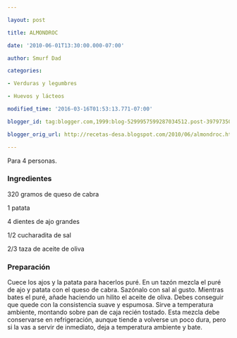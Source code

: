```yaml
---

layout: post

title: ALMONDROC

date: '2010-06-01T13:30:00.000-07:00'

author: Smurf Dad

categories:

- Verduras y legumbres

- Huevos y lácteos

modified_time: '2016-03-16T01:53:13.771-07:00'

blogger_id: tag:blogger.com,1999:blog-5299957599287034512.post-3979735087986498279

blogger_orig_url: http://recetas-desa.blogspot.com/2010/06/almondroc.html

---
```


Para 4 personas.

<h3>Ingredientes</h3>

320 gramos de queso de cabra

1 patata

4 dientes de ajo grandes

1/2 cucharadita de sal

2/3 taza de aceite de oliva

<h3>Preparación</h3>

Cuece los ajos y la patata para hacerlos puré. En un tazón mezcla el puré de ajo y patata con el queso de cabra. Sazónalo con sal al gusto. Mientras bates el puré, añade haciendo un hilito el aceite de oliva. Debes conseguir que quede con la consistencia suave y espumosa. Sirve a temperatura ambiente, montando sobre pan de caja recién tostado. Esta mezcla debe conservarse en refrigeración, aunque tiende a volverse un poco dura, pero si la vas a servir de inmediato, deja a temperatura ambiente y bate.